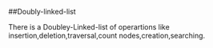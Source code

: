 ##Doubly-linked-list

There is a Doubley-Linked-list of operartions like insertion,deletion,traversal,count nodes,creation,searching.
